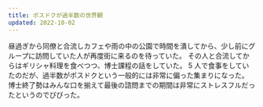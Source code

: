 ```yaml
---
title: ポスドクが過半数の世界観
updated: 2022-10-02
---
```


昼過ぎから同僚と合流しカフェや雨の中の公園で時間を潰してから、少し前にグループに訪問していた人が再度街に来るのを待っていた。
その人と合流してからはギリシャ料理を食べつつ、博士課程の話をしていた。
5 人で食事をしていたのだが、過半数がポスドクという一般的には非常に偏った集まりになった。
博士終了勢はみんな口を揃えて最後の諮問までの期間は非常にストレスフルだったというのでびびった。
